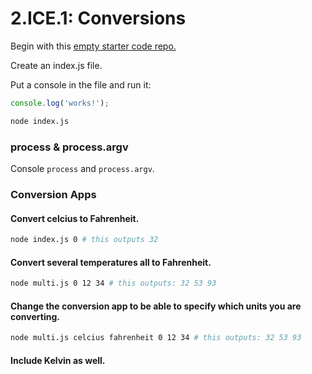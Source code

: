 # 2.ICE.1: Conversions

Begin with this [empty starter code repo.](https://github.com/rocketacademy/base-node-swe1)

Create an index.js file.

Put a console in the file and run it:

```javascript
console.log('works!');
```

```bash
node index.js
```

### process & process.argv

Console `process` and `process.argv`.

### Conversion Apps

#### Convert celcius to Fahrenheit.

```bash
node index.js 0 # this outputs 32
```

#### Convert several temperatures all to Fahrenheit.

```bash
node multi.js 0 12 34 # this outputs: 32 53 93
```

#### Change the conversion app to be able to specify which units you are converting.

```bash
node multi.js celcius fahrenheit 0 12 34 # this outputs: 32 53 93
```

#### Include Kelvin as well.

